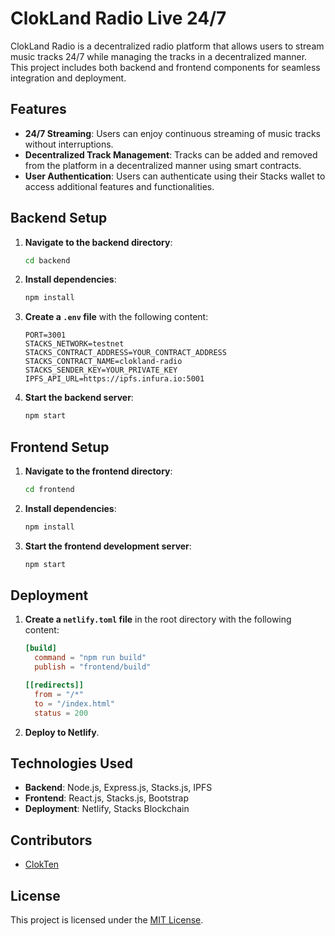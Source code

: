 # ClokLand Radio Live 24/7

ClokLand Radio is a decentralized radio platform that allows users to stream music tracks 24/7 while managing the tracks in a decentralized manner. This project includes both backend and frontend components for seamless integration and deployment.

## Features

- **24/7 Streaming**: Users can enjoy continuous streaming of music tracks without interruptions.
- **Decentralized Track Management**: Tracks can be added and removed from the platform in a decentralized manner using smart contracts.
- **User Authentication**: Users can authenticate using their Stacks wallet to access additional features and functionalities.

## Backend Setup

1. **Navigate to the backend directory**:

   ```bash
   cd backend
   ```

2. **Install dependencies**:

   ```bash
   npm install
   ```

3. **Create a `.env` file** with the following content:

   ```dotenv
   PORT=3001
   STACKS_NETWORK=testnet
   STACKS_CONTRACT_ADDRESS=YOUR_CONTRACT_ADDRESS
   STACKS_CONTRACT_NAME=clokland-radio
   STACKS_SENDER_KEY=YOUR_PRIVATE_KEY
   IPFS_API_URL=https://ipfs.infura.io:5001
   ```

4. **Start the backend server**:

   ```bash
   npm start
   ```

## Frontend Setup

1. **Navigate to the frontend directory**:

   ```bash
   cd frontend
   ```

2. **Install dependencies**:

   ```bash
   npm install
   ```

3. **Start the frontend development server**:

   ```bash
   npm start
   ```

## Deployment

1. **Create a `netlify.toml` file** in the root directory with the following content:

   ```toml
   [build]
     command = "npm run build"
     publish = "frontend/build"

   [[redirects]]
     from = "/*"
     to = "/index.html"
     status = 200
   ```

2. **Deploy to Netlify**.

## Technologies Used

- **Backend**: Node.js, Express.js, Stacks.js, IPFS
- **Frontend**: React.js, Stacks.js, Bootstrap
- **Deployment**: Netlify, Stacks Blockchain

## Contributors

- [ClokTen](https://github.com/ClokTen)

## License

This project is licensed under the [MIT License](LICENSE).
